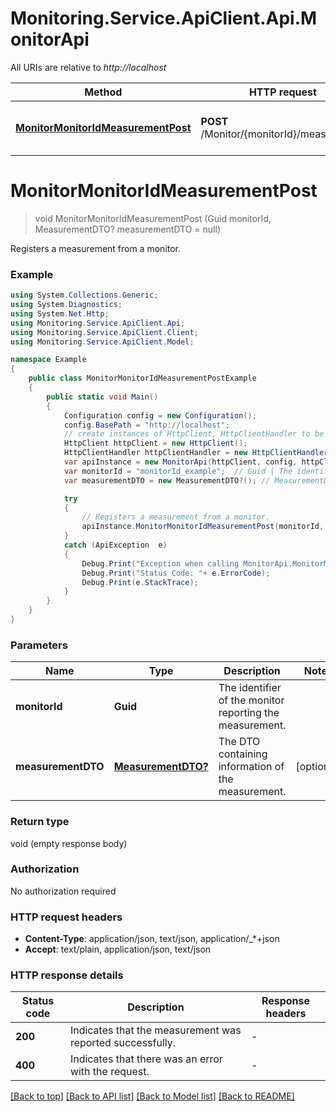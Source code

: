 # Monitoring.Service.ApiClient.Api.MonitorApi

All URIs are relative to *http://localhost*

Method | HTTP request | Description
------------- | ------------- | -------------
[**MonitorMonitorIdMeasurementPost**](MonitorApi.md#monitormonitoridmeasurementpost) | **POST** /Monitor/{monitorId}/measurement | Registers a measurement from a monitor.


<a name="monitormonitoridmeasurementpost"></a>
# **MonitorMonitorIdMeasurementPost**
> void MonitorMonitorIdMeasurementPost (Guid monitorId, MeasurementDTO? measurementDTO = null)

Registers a measurement from a monitor.

### Example
```csharp
using System.Collections.Generic;
using System.Diagnostics;
using System.Net.Http;
using Monitoring.Service.ApiClient.Api;
using Monitoring.Service.ApiClient.Client;
using Monitoring.Service.ApiClient.Model;

namespace Example
{
    public class MonitorMonitorIdMeasurementPostExample
    {
        public static void Main()
        {
            Configuration config = new Configuration();
            config.BasePath = "http://localhost";
            // create instances of HttpClient, HttpClientHandler to be reused later with different Api classes
            HttpClient httpClient = new HttpClient();
            HttpClientHandler httpClientHandler = new HttpClientHandler();
            var apiInstance = new MonitorApi(httpClient, config, httpClientHandler);
            var monitorId = "monitorId_example";  // Guid | The identifier of the monitor reporting the measurement.
            var measurementDTO = new MeasurementDTO?(); // MeasurementDTO? | The DTO containing information of the measurement. (optional) 

            try
            {
                // Registers a measurement from a monitor.
                apiInstance.MonitorMonitorIdMeasurementPost(monitorId, measurementDTO);
            }
            catch (ApiException  e)
            {
                Debug.Print("Exception when calling MonitorApi.MonitorMonitorIdMeasurementPost: " + e.Message );
                Debug.Print("Status Code: "+ e.ErrorCode);
                Debug.Print(e.StackTrace);
            }
        }
    }
}
```

### Parameters

Name | Type | Description  | Notes
------------- | ------------- | ------------- | -------------
 **monitorId** | **Guid**| The identifier of the monitor reporting the measurement. | 
 **measurementDTO** | [**MeasurementDTO?**](MeasurementDTO?.md)| The DTO containing information of the measurement. | [optional] 

### Return type

void (empty response body)

### Authorization

No authorization required

### HTTP request headers

 - **Content-Type**: application/json, text/json, application/_*+json
 - **Accept**: text/plain, application/json, text/json


### HTTP response details
| Status code | Description | Response headers |
|-------------|-------------|------------------|
| **200** | Indicates that the measurement was reported successfully. |  -  |
| **400** | Indicates that there was an error with the request. |  -  |

[[Back to top]](#) [[Back to API list]](../README.md#documentation-for-api-endpoints) [[Back to Model list]](../README.md#documentation-for-models) [[Back to README]](../README.md)

